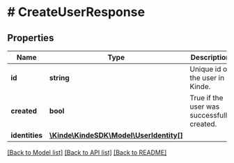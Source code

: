 # # CreateUserResponse

## Properties

Name | Type | Description | Notes
------------ | ------------- | ------------- | -------------
**id** | **string** | Unique id of the user in Kinde. | [optional]
**created** | **bool** | True if the user was successfully created. | [optional]
**identities** | [**\Kinde\KindeSDK\Model\UserIdentity[]**](UserIdentity.md) |  | [optional]

[[Back to Model list]](../../README.md#models) [[Back to API list]](../../README.md#endpoints) [[Back to README]](../../README.md)
